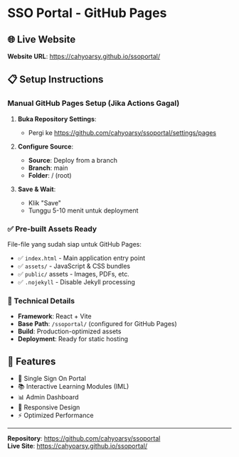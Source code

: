 # SSO Portal - GitHub Pages

## 🌐 Live Website
**Website URL**: https://cahyoarsy.github.io/ssoportal/

## 📋 Setup Instructions

### Manual GitHub Pages Setup (Jika Actions Gagal)

1. **Buka Repository Settings**:
   - Pergi ke https://github.com/cahyoarsy/ssoportal/settings/pages

2. **Configure Source**:
   - **Source**: Deploy from a branch
   - **Branch**: main
   - **Folder**: / (root)

3. **Save & Wait**:
   - Klik "Save"
   - Tunggu 5-10 menit untuk deployment

### ✅ Pre-built Assets Ready

File-file yang sudah siap untuk GitHub Pages:
- ✅ `index.html` - Main application entry point
- ✅ `assets/` - JavaScript & CSS bundles
- ✅ `public/` assets - Images, PDFs, etc.
- ✅ `.nojekyll` - Disable Jekyll processing

### 🔧 Technical Details

- **Framework**: React + Vite
- **Base Path**: `/ssoportal/` (configured for GitHub Pages)
- **Build**: Production-optimized assets
- **Deployment**: Ready for static hosting

## 🚀 Features

- 🔐 Single Sign On Portal
- 📚 Interactive Learning Modules (IML)
- 📊 Admin Dashboard
- 📱 Responsive Design
- ⚡ Optimized Performance

---

**Repository**: https://github.com/cahyoarsy/ssoportal  
**Live Site**: https://cahyoarsy.github.io/ssoportal/